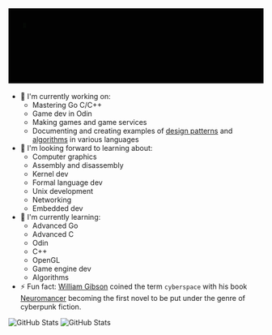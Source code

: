 <img src="https://github.com/claudemuller/terminal-typer/blob/master/assets/matrix.gif"/>

- 🔭 I'm currently working on:
  - Mastering Go C/C++
  - Game dev in Odin
  - Making games and game services
  - Documenting and creating examples of [design patterns](https://github.com/claudemuller/design-patterns) and [algorithms](https://github.com/claudemuller/algorithms) in various languages
- 🚀 I'm looking forward to learning about:
  - Computer graphics
  - Assembly and disassembly
  - Kernel dev
  - Formal language dev
  - Unix development
  - Networking
  - Embedded dev
- 🌱 I'm currently learning:
  - Advanced Go
  - Advanced C
  - Odin
  - C++
  - OpenGL
  - Game engine dev
  - Algorithms
- ⚡ Fun fact: [William Gibson](https://en.wikipedia.org/wiki/William_Gibson) coined the term `cyberspace` with his book [Neuromancer](https://en.wikipedia.org/wiki/Neuromancer) becoming the first novel to be put under the genre of cyberpunk fiction.

![GitHub Stats](https://github-readme-stats.vercel.app/api?username=claudemuller&theme=blue-green&show_icons=true&hide_border=true&count_private=true)
![GitHub Stats](https://github-readme-stats.vercel.app/api/top-langs/?username=claudemuller&theme=blue-green&show_icons=true&hide_border=true&layout=compact)

